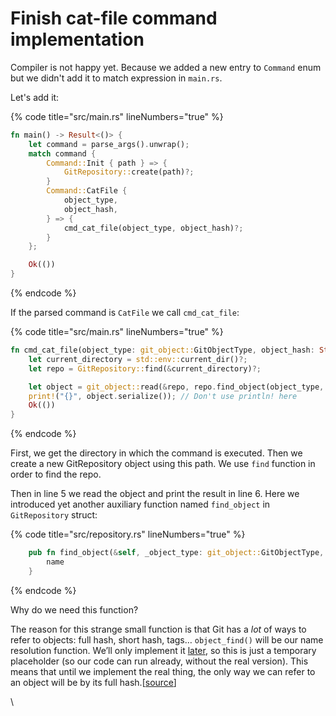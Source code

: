 # Finish cat-file command implementation

Compiler is not happy yet. Because we added a new entry to `Command` enum but we didn't add it to match expression in `main.rs`.

Let's add it:

{% code title="src/main.rs" lineNumbers="true" %}
```rust
fn main() -> Result<()> {
    let command = parse_args().unwrap();
    match command {
        Command::Init { path } => {
            GitRepository::create(path)?;
        }
        Command::CatFile {
            object_type,
            object_hash,
        } => {
            cmd_cat_file(object_type, object_hash)?;
        }
    };

    Ok(())
}
```
{% endcode %}

If the parsed command is `CatFile` we call `cmd_cat_file`:

{% code title="src/main.rs" lineNumbers="true" %}
```rust
fn cmd_cat_file(object_type: git_object::GitObjectType, object_hash: String) -> Result<()> {
    let current_directory = std::env::current_dir()?;
    let repo = GitRepository::find(&current_directory)?;

    let object = git_object::read(&repo, repo.find_object(object_type, object_hash))?;
    print!("{}", object.serialize()); // Don't use println! here
    Ok(())
}
```
{% endcode %}

First, we get the directory in which the command is executed. Then we create a new GitRepository object using this path. We use `find` function in order to find the repo.

Then in line 5 we read the object and print the result in line 6.  Here we introduced yet another auxiliary function named `find_object` in `GitRepository` struct:

{% code title="src/repository.rs" lineNumbers="true" %}
```rust
    pub fn find_object(&self, _object_type: git_object::GitObjectType, name: String) -> String {
        name
    }
```
{% endcode %}

&#x20;Why do we need this function?

The reason for this strange small function is that Git has a _lot_ of ways to refer to objects: full hash, short hash, tags… `object_find()` will be our name resolution function. We’ll only implement it [later](https://wyag.thb.lt/#object\_find), so this is just a temporary placeholder (so our code can run already, without the real version). This means that until we implement the real thing, the only way we can refer to an object will be by its full hash.\[[source](https://wyag.thb.lt/#cmd-cat-file)]

\
